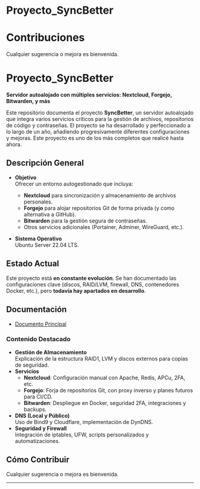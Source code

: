 # Proyecto_SyncBetter

# Contribuciones

Cualquier sugerencia o mejora es bienvenida.

# Proyecto_SyncBetter

**Servidor autoalojado con múltiples servicios: Nextcloud, Forgejo, Bitwarden, y más**

Este repositorio documenta el proyecto **SyncBetter**, un servidor autoalojado que integra varios servicios críticos para la gestión de archivos, repositorios de código y contraseñas. El proyecto se ha desarrollado y perfeccionado a lo largo de un año, añadiendo progresivamente diferentes configuraciones y mejoras. Este proyecto es uno de los más completos que realicé hasta ahora.

## Descripción General

- **Objetivo**  
  Ofrecer un entorno autogestionado que incluya:
  - **Nextcloud** para sincronización y almacenamiento de archivos personales.
  - **Forgejo** para alojar repositorios Git de forma privada (y como alternativa a GitHub).
  - **Bitwarden** para la gestión segura de contraseñas.
  - Otros servicios adicionales (Portainer, Adminer, WireGuard, etc.).
  
- **Sistema Operativo**  
  Ubuntu Server 22.04 LTS.

## Estado Actual

Este proyecto está **en constante evolución**. Se han documentado las configuraciones clave (discos, RAID/LVM, firewall, DNS, contenedores Docker, etc.), pero **todavía hay apartados en desarrollo**.

## Documentación

- [Documento Principal](#)

### Contenido Destacado

- **Gestión de Almacenamiento**  
  Explicación de la estructura RAID1, LVM y discos externos para copias de seguridad.
- **Servicios**  
  - **Nextcloud**: Configuración manual con Apache, Redis, APCu, 2FA, etc.  
  - **Forgejo**: Forja de repositorios Git, con proxy inverso y planes futuros para CI/CD.  
  - **Bitwarden**: Despliegue en Docker, seguridad 2FA, integraciones y backups.  
- **DNS (Local y Público)**  
  Uso de Bind9 y Cloudflare, implementación de DynDNS.  
- **Seguridad y Firewall**  
  Integración de iptables, UFW, scripts personalizados y automatizaciones.

## Cómo Contribuir

Cualquier sugerencia o mejora es bienvenida.

---


